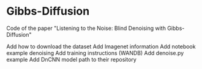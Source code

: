 # Gibbs-Diffusion
Code of the paper "Listening to the Noise: Blind Denoising with Gibbs-Diffusion"


Add how to download the dataset
Add Imagenet information
Add notebook example denoising
Add training instructions (WANDB)
Add denoise.py example
Add DnCNN model path to their repository